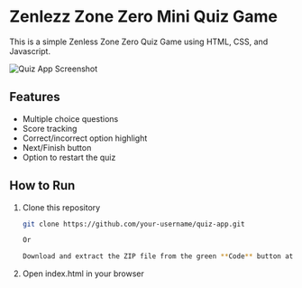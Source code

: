 # Zenlezz Zone Zero Mini Quiz Game
This is a simple Zenless Zone Zero Quiz Game using HTML, CSS, and Javascript.

![Quiz App Screenshot](../Screenshot%202025-09-29%20145303.png)
## Features
- Multiple choice questions
- Score tracking
- Correct/incorrect option highlight
- Next/Finish button
- Option to restart the quiz

## How to Run
1. Clone this repository
   ```bash
   git clone https://github.com/your-username/quiz-app.git

   Or

   Download and extract the ZIP file from the green **Code** button at the top of the repository.

2. Open index.html in your browser
